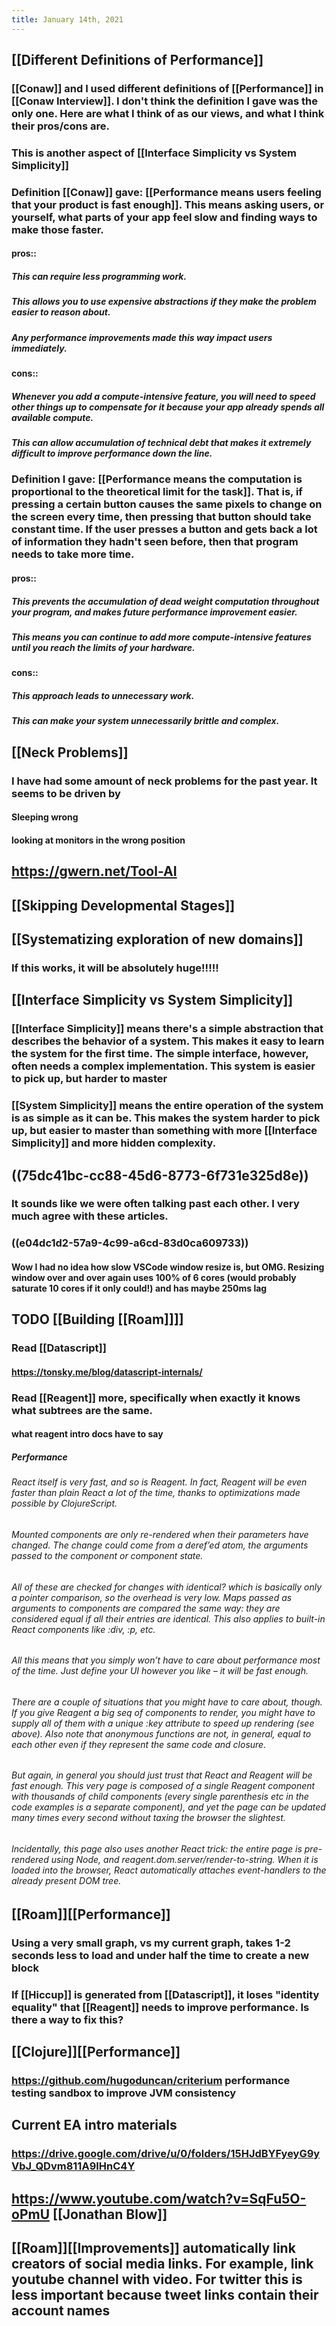```yaml
---
title: January 14th, 2021
---
```


## [[Different Definitions of Performance]]
### [[Conaw]] and I used different definitions of [[Performance]] in [[Conaw Interview]]. I don't think the definition I gave was the only one. Here are what I think of as our views, and what I think their pros/cons are.

### This is another aspect of [[Interface Simplicity vs System Simplicity]]

### Definition [[Conaw]] gave: [[Performance means users feeling that your product is fast enough]]. This means asking users, or yourself, what parts of your app feel slow and finding ways to make those faster.
#### pros::
##### This can require less programming work.

##### This allows you to use expensive abstractions if they make the problem easier to reason about.

##### Any performance improvements made this way impact users immediately.

#### cons::
##### Whenever you add a compute-intensive feature, you will need to speed other things up to compensate for it because your app already spends all available compute.

##### This can allow accumulation of technical debt that makes it extremely difficult to improve performance down the line.

### Definition I gave: [[Performance means the computation is proportional to the theoretical limit for the task]]. That is, if pressing a certain button causes the same pixels to change on the screen every time, then pressing that button should take constant time. If the user presses a button and gets back a lot of information they hadn't seen before, then that program needs to take more time.
#### pros::
##### This prevents the accumulation of dead weight computation throughout your program, and makes future performance improvement easier.

##### This means you can continue to add more compute-intensive features until you reach the limits of your hardware.

#### cons::
##### This approach leads to unnecessary work.

##### This can make your system unnecessarily brittle and complex.

## [[Neck Problems]]
### I have had some amount of neck problems for the past year. It seems to be driven by
#### Sleeping wrong

#### looking at monitors in the wrong position

## https://gwern.net/Tool-AI

## [[Skipping Developmental Stages]]

## [[Systematizing exploration of new domains]]
### If this works, it will be absolutely huge!!!!!

## [[Interface Simplicity vs System Simplicity]]
### [[Interface Simplicity]] means there's a simple abstraction that **describes** the behavior of a system. This makes it easy to learn the system for the first time. The simple interface, however, often needs a complex implementation. This system is **easier to pick up, but harder to master**

### [[System Simplicity]] means the entire operation of the system is as simple as it can be. This makes the system **harder to pick up, but easier to master** than something with more [[Interface Simplicity]] and more hidden complexity.

## ((75dc41bc-cc88-45d6-8773-6f731e325d8e))
### **It sounds like we were often talking past each other. I very much agree with these articles.**

### ((e04dc1d2-57a9-4c99-a6cd-83d0ca609733))
#### Wow I had no idea how slow VSCode window resize is, but OMG. Resizing window over and over again uses 100% of 6 cores (would probably saturate 10 cores if it only could!) and has maybe 250ms lag

## TODO  [[Building [[Roam]]]]
### Read [[Datascript]]
#### https://tonsky.me/blog/datascript-internals/

#### 

### Read [[Reagent]] more, specifically when exactly it knows what subtrees are the same.
#### what reagent intro docs have to say
##### Performance
###### React itself is very fast, and so is Reagent. In fact, Reagent will be even faster than plain React a lot of the time, thanks to optimizations made possible by ClojureScript.

###### Mounted components are only re-rendered when their parameters have changed. The change could come from a deref’ed atom, the arguments passed to the component or component state.

###### All of these are checked for changes with identical? which is basically only a pointer comparison, so the overhead is very low. Maps passed as arguments to components are compared the same way: they are considered equal if all their entries are identical. This also applies to built-in React components like :div, :p, etc.

###### All this means that you simply won’t have to care about performance most of the time. Just define your UI however you like – it will be fast enough.

###### There are a couple of situations that you might have to care about, though. If you give Reagent a big seq of components to render, you might have to supply all of them with a unique :key attribute to speed up rendering (see above). Also note that anonymous functions are not, in general, equal to each other even if they represent the same code and closure.

###### But again, in general you should just trust that React and Reagent will be fast enough. This very page is composed of a single Reagent component with thousands of child components (every single parenthesis etc in the code examples is a separate component), and yet the page can be updated many times every second without taxing the browser the slightest.

###### Incidentally, this page also uses another React trick: the entire page is pre-rendered using Node, and reagent.dom.server/render-to-string. When it is loaded into the browser, React automatically attaches event-handlers to the already present DOM tree.

## [[Roam]][[Performance]]
### Using a very small graph, vs my current graph, takes 1-2 seconds less to load and under half the time to create a new block

### If [[Hiccup]] is generated from [[Datascript]], it loses "identity equality" that [[Reagent]] needs to improve performance. Is there a way to fix this?

## [[Clojure]][[Performance]]
### https://github.com/hugoduncan/criterium performance testing sandbox to improve JVM consistency

## Current EA intro materials
### https://drive.google.com/drive/u/0/folders/15HJdBYFyeyG9yVbJ_QDvm811A9IHnC4Y

## https://www.youtube.com/watch?v=SqFu5O-oPmU [[Jonathan Blow]]

## [[Roam]][[Improvements]] automatically link creators of social media links. For example, link youtube channel with video. For twitter this is less important because tweet links contain their account names

## 
